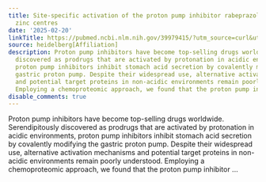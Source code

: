```yaml
---
title: Site-specific activation of the proton pump inhibitor rabeprazole by tetrathiolate
  zinc centres
date: '2025-02-20'
linkTitle: https://pubmed.ncbi.nlm.nih.gov/39979415/?utm_source=curl&utm_medium=rss&utm_campaign=pubmed-2&utm_content=1FakS-2QOkCT8HsMOQP1bCRQ4YzyumYOmxmF0moLsQ3dFB1E9V&fc=20220326224207&ff=20250221170849&v=2.18.0.post9+e462414
source: heidelberg[Affiliation]
description: Proton pump inhibitors have become top-selling drugs worldwide. Serendipitously
  discovered as prodrugs that are activated by protonation in acidic environments,
  proton pump inhibitors inhibit stomach acid secretion by covalently modifying the
  gastric proton pump. Despite their widespread use, alternative activation mechanisms
  and potential target proteins in non-acidic environments remain poorly understood.
  Employing a chemoproteomic approach, we found that the proton pump inhibitor ...
disable_comments: true
---
```

Proton pump inhibitors have become top-selling drugs worldwide. Serendipitously discovered as prodrugs that are activated by protonation in acidic environments, proton pump inhibitors inhibit stomach acid secretion by covalently modifying the gastric proton pump. Despite their widespread use, alternative activation mechanisms and potential target proteins in non-acidic environments remain poorly understood. Employing a chemoproteomic approach, we found that the proton pump inhibitor ...